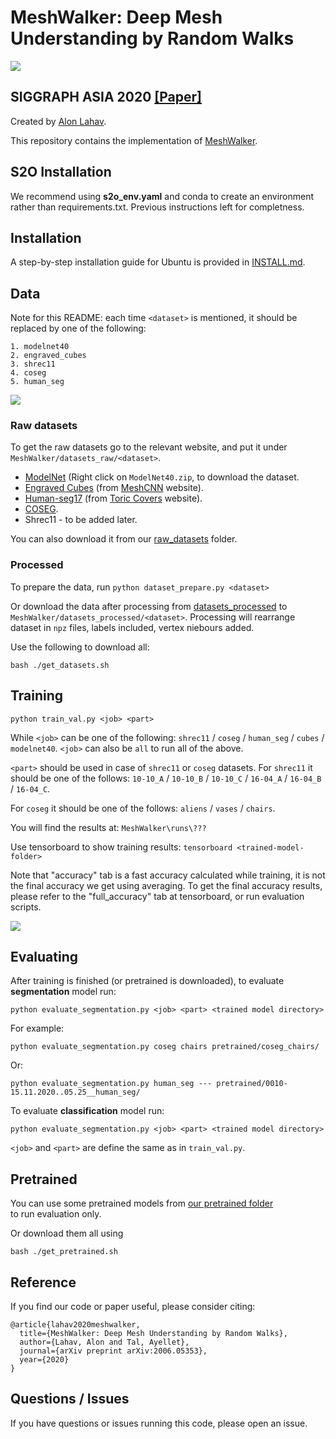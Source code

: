 # MeshWalker: Deep Mesh Understanding by Random Walks
<img src='/doc/images/teaser_fig.png'>

## SIGGRAPH ASIA 2020 [[Paper]](https://arxiv.org/abs/2006.05353)
Created by [Alon Lahav](mailto:alon.lahav2@gmail.com).

This repository contains the implementation of [MeshWalker](https://arxiv.org/abs/2006.05353).

## S2O Installation
We recommend using **s2o_env.yaml** and conda to create an environment rather than requirements.txt. Previous instructions left for completness. 

## Installation
A step-by-step installation guide for Ubuntu is provided in [INSTALL.md](./INSTALL.md).

## Data
Note for this README: each time `<dataset>` is mentioned, 
it should be replaced by one of the following:

```
1. modelnet40
2. engraved_cubes
3. shrec11
4. coseg
5. human_seg
```

<img src='/doc/images/segmentaion_edges_human_body.gif'>

### Raw datasets
To get the raw datasets go to the relevant website, 
and put it under `MeshWalker/datasets_raw/<dataset>`. 
- [ModelNet](https://modelnet.cs.princeton.edu/)
  (Right click on `ModelNet40.zip`, to download the dataset. 
- [Engraved Cubes](https://www.dropbox.com/s/2bxs5f9g60wa0wr/cubes.tar.gz) (from [MeshCNN](https://ranahanocka.github.io/MeshCNN/) website).
- [Human-seg17](https://www.dropbox.com/sh/cnyccu3vtuhq1ii/AADgGIN6rKbvWzv0Sh-Kr417a?dl=0) (from [Toric Covers](https://github.com/Haggaim/ToricCNN) website).
- [COSEG](http://irc.cs.sdu.edu.cn/~yunhai/public_html/ssl/ssd.htm).
- Shrec11 - to be added later.

You can also download it from our [raw_datasets](https://cgm.technion.ac.il/Computer-Graphics-Multimedia/Software/MeshWalker/mesh_walker_data/datasets_raw/) folder.


### Processed
To prepare the data, run `python dataset_prepare.py <dataset>`

Or download the data after processing from 
[datasets_processed](https://cgm.technion.ac.il/Computer-Graphics-Multimedia/Software/MeshWalker/mesh_walker_data/datasets_processed/)
to `MeshWalker/datasets_processed/<dataset>`. 
Processing will rearrange dataset in `npz` files, labels included, vertex niebours added.

Use the following to download all:
```
bash ./get_datasets.sh
```
 
## Training
```
python train_val.py <job> <part>
```
While `<job>` can be one of the following: 
`shrec11` / `coseg` / `human_seg` / `cubes` / `modelnet40`.
`<job>` can also be `all` to run all of the above.

`<part>` should be used in case of `shrec11` or `coseg` datasets.
For `shrec11` it should be one of the follows: 
`10-10_A` / `10-10_B` / `10-10_C` / `16-04_A` / `16-04_B` / `16-04_C`.

For `coseg` it should be one of the follows: `aliens` / `vases` / `chairs`.

You will find the results at: `MeshWalker\runs\???`

Use tensorboard to show training results: `tensorboard <trained-model-folder>`

Note that "accuracy" tab is a fast accuracy calculated while training, 
it is not the final accuracy we get using averaging.
To get the final accuracy results, please refer to the "full_accuracy" tab at tensorboard, 
or run evaluation scripts.

<img src='/doc/images/2nd_fig.png'>

## Evaluating
After training is finished (or pretrained is downloaded), 
to evaluate **segmentation** model run: 
```
python evaluate_segmentation.py <job> <part> <trained model directory>
```
For example:
```
python evaluate_segmentation.py coseg chairs pretrained/coseg_chairs/
```
Or:
```
python evaluate_segmentation.py human_seg --- pretrained/0010-15.11.2020..05.25__human_seg/
```

To evaluate **classification** model run: 
```
python evaluate_segmentation.py <job> <part> <trained model directory>
```

`<job>` and `<part>` are define the same as in `train_val.py`. 

## Pretrained   
You can use some pretrained models from [our pretrained folder](https://cgm.technion.ac.il/Computer-Graphics-Multimedia/Software/MeshWalker/mesh_walker_data/runs_pretrained)  
to run evaluation only.

Or download them all using
```
bash ./get_pretrained.sh
``` 

## Reference
If you find our code or paper useful, please consider citing:
```
@article{lahav2020meshwalker,
  title={MeshWalker: Deep Mesh Understanding by Random Walks},
  author={Lahav, Alon and Tal, Ayellet},
  journal={arXiv preprint arXiv:2006.05353},
  year={2020}
}
```

## Questions / Issues
If you have questions or issues running this code, please open an issue.
